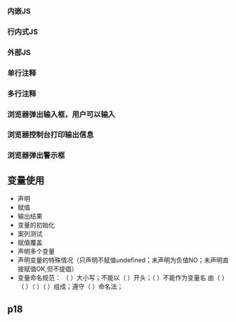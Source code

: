 ### 内嵌JS

### 行内式JS

### 外部JS

### 单行注释

### 多行注释

### 浏览器弹出输入框，用户可以输入

### 浏览器控制台打印输出信息

### 浏览器弹出警示框

## 变量使用
* 声明
* 赋值
* 输出结果
* 变量的初始化
* 案列测试
* 赋值覆盖
* 声明多个变量
* 声明变量的特殊情况（只声明不赋值undefined；未声明为负值NO；未声明直接赋值OK,但不提倡）
* 变量命名规范：
（  ）大小写；不能以（  ）开头；（  ）不能作为变量名
由（  ）（ ）（ ）（ ）组成；遵守（  ）命名法；
## p18



